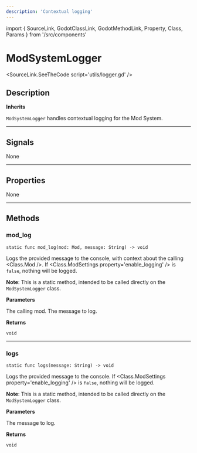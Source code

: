 ```yaml
---
description: 'Contextual logging'
---
```

import { SourceLink, GodotClassLink, GodotMethodLink, Property, Class, Params } from '/src/components'


# ModSystemLogger

<SourceLink.SeeTheCode script='utils/logger.gd' />

## Description

**Inherits <GodotClassLink cls='Object' />**

`ModSystemLogger` handles contextual logging for the Mod System.

***

## Signals

None

***

## Properties

None

***

## Methods

### mod_log
```gdscript
static func mod_log(mod: Mod, message: String) -> void
```

Logs the provided message to the console, with context about the calling <Class.Mod />. If <Class.ModSettings property='enable_logging' /> is `false`, nothing will be logged.

**Note**: This is a static method, intended to be called directly on the `ModSystemLogger` class.

**Parameters**

<Params>
    <Params.Row name='mod'>
        <Class.Mod />
        The calling mod.
    </Params.Row>
    <Params.Row name='message'>
        <GodotClassLink cls='String' />
        The message to log.
    </Params.Row>
</Params>

**Returns**

`void`

***

### logs
```gdscript
static func logs(message: String) -> void
```

Logs the provided message to the console. If <Class.ModSettings property='enable_logging' /> is `false`, nothing will be logged.

**Note**: This is a static method, intended to be called directly on the `ModSystemLogger` class.

**Parameters**

<Params>
    <Params.Row name='message'>
        <GodotClassLink cls='String' />
        The message to log.
    </Params.Row>
</Params>

**Returns**

`void`